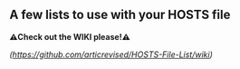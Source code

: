 A few lists to use with your HOSTS file
-----------------------------------------
**⚠️Check out the WIKI please!⚠️**

*(https://github.com/articrevised/HOSTS-File-List/wiki)*
